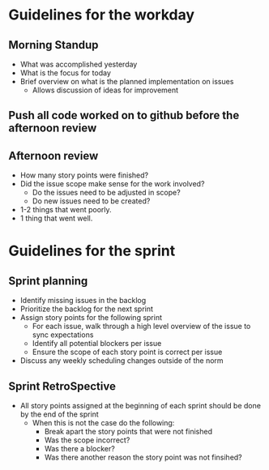 # Guidelines for the workday
## Morning Standup
- What was accomplished yesterday
- What is the focus for today
- Brief overview on what is the planned implementation on issues
    - Allows discussion of ideas for improvement

## Push all code worked on to github before the afternoon review

## Afternoon review
- How many story points were finished?
- Did the issue scope make sense for the work involved?
    - Do the issues need to be adjusted in scope?
    - Do new issues need to be created?
- 1-2 things that went poorly.
- 1 thing that went well.

# Guidelines for the sprint
## Sprint planning
- Identify missing issues in the backlog
- Prioritize the backlog for the next sprint
- Assign story points for the following sprint
    - For each issue, walk through a high level overview of the issue to sync expectations
    - Identify all potential blockers per issue
    - Ensure the scope of each story point is correct per issue
- Discuss any weekly scheduling changes outside of the norm

## Sprint RetroSpective
- All story points assigned at the beginning of each sprint should be done by the end of the sprint
    - When this is not the case do the following:
        - Break apart the story points that were not finished
        - Was the scope incorrect?
        - Was there a blocker?
        - Was there another reason the story point was not finsihed?
